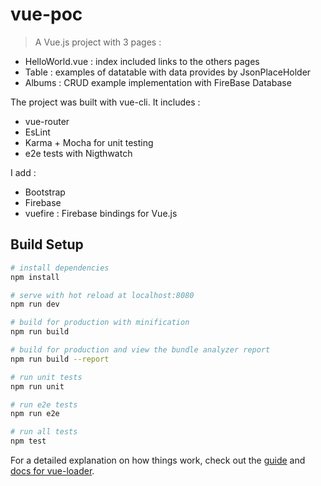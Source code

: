# vue-poc

> A Vue.js project with 3 pages :

- HelloWorld.vue : index included links to the others pages
- Table : examples of datatable with data provides by JsonPlaceHolder
- Albums : CRUD example implementation with FireBase Database

The project was built with vue-cli.
It includes : 

- vue-router
- EsLint
- Karma + Mocha for unit testing
- e2e tests with Nigthwatch

I add : 

- Bootstrap
- Firebase
- vuefire : Firebase bindings for Vue.js


## Build Setup

``` bash
# install dependencies
npm install

# serve with hot reload at localhost:8080
npm run dev

# build for production with minification
npm run build

# build for production and view the bundle analyzer report
npm run build --report

# run unit tests
npm run unit

# run e2e tests
npm run e2e

# run all tests
npm test
```

For a detailed explanation on how things work, check out the [guide](http://vuejs-templates.github.io/webpack/) and [docs for vue-loader](http://vuejs.github.io/vue-loader).
